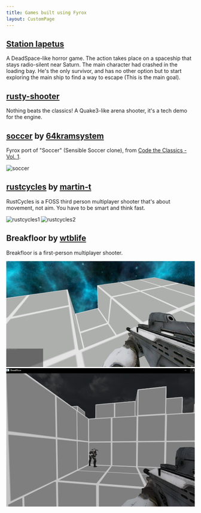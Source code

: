 ```yaml
---
title: Games built using Fyrox
layout: CustomPage
---
```


## [Station Iapetus](https://github.com/mrDIMAS/StationIapetus)

A DeadSpace-like horror game. The action takes place on a spaceship that stays radio-silent near Saturn. The main character had crashed in the loading bay. He's the only survivor, and has no other option but to start exploring the main ship to find a way to escape (This is the main goal).

<YtVideo url="https://www.youtube.com/embed/DgQXyCw3in4" />

## [rusty-shooter](https://github.com/mrDIMAS/rusty-shooter)

Nothing beats the classics! A Quake3-like arena shooter, it's a tech demo for the engine.

<YtVideo url="https://www.youtube.com/embed/UDn8ymyXPcI" />

## [soccer](https://github.com/64kramsystem/rust-game-ports#soccerfyrox) by [64kramsystem](https://github.com/64kramsystem)

Fyrox port of "Soccer" (Sensible Soccer clone), from [Code the Classics - Vol. 1](https://store.rpipress.cc/products/code-the-classics).

![soccer](https://github.com/64kramsystem/rust-game-ports/blob/master/images/readme/soccer.png?raw=true)

## [rustcycles](https://github.com/rustcycles/rustcycles) by [martin-t](https://github.com/martin-t)

RustCycles is a FOSS third person multiplayer shooter that's about movement, not aim. You have to be smart and think fast.

![rustcycles1](https://repository-images.githubusercontent.com/396838109/8648455d-06b8-4884-a2cc-46fcc5688284)
![rustcycles2](https://github.com/rustcycles/rustcycles/assets/4079823/5411df7a-6d31-482b-b3a0-ab3256f5280e)

## Breakfloor by [wtblife](https://github.com/wtblife)

Breakfloor is a first-person multiplayer shooter.

![breakfloor1](/assets/breakfloor1.png)
![breakfloor2](/assets/breakfloor2.png)
